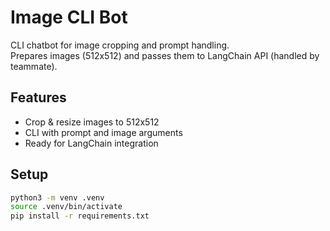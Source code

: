 # Image CLI Bot

CLI chatbot for image cropping and prompt handling.  
Prepares images (512x512) and passes them to LangChain API (handled by teammate).

## Features
- Crop & resize images to 512x512
- CLI with prompt and image arguments
- Ready for LangChain integration

## Setup
```bash
python3 -m venv .venv
source .venv/bin/activate
pip install -r requirements.txt
